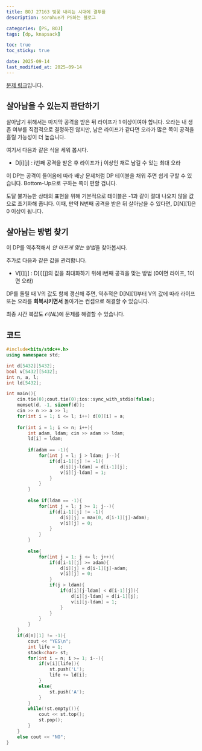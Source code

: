 ```yaml
---
title: BOJ 27163 벚꽃 내리는 시대에 결투를
description: sorohue가 PS하는 블로그

categories: [PS, BOJ]
tags: [dp, knapsack]

toc: true
toc_sticky: true

date: 2025-09-14
last_modified_at: 2025-09-14
---
```


[문제 링크](https://boj.kr/27163)입니다.

## 살아남을 수 있는지 판단하기

살아남기 위해서는 마지막 공격을 받은 뒤 라이프가 1 이상이여야 합니다. 오라는 내 생존 여부를 직접적으로 결정하진 않지만, 남은 라이프가 같다면 오라가 많은 쪽이 공격을 흘릴 가능성이 더 높습니다.

여기서 다음과 같은 식을 세워 봅시다.

- D[i][j] : i번째 공격을 받은 후 라이프가 j 이상인 채로 남길 수 있는 최대 오라

이 DP는 공격이 들어옴에 따라 배낭 문제처럼 DP 테이블을 채워 주면 쉽게 구할 수 있습니다. Bottom-Up으로 구하는 쪽이 편할 겁니다.

도달 불가능한 상태의 표현을 위해 기본적으로 테이블은 -1과 같이 절대 나오지 않을 값으로 초기화해 줍니다. 이때, 만약 N번째 공격을 받은 뒤 살아남을 수 있다면, D[N][1]은 0 이상이 됩니다.

## 살아남는 방법 찾기

이 DP를 역추적해서 *안 아프게 맞는 방법*을 찾아봅시다.

추가로 다음과 같은 값을 관리합니다.

- V[i][j] : D[i][j]의 값을 최대화하기 위해 i번째 공격을 맞는 방법 (0이면 라이프, 1이면 오라)

DP를 돌릴 때 V의 값도 함께 갱신해 주면, 역추적은 D[N][1]부터 V의 값에 따라 라이프 또는 오라를 **회복시키면서** 돌아가는 컨셉으로 해결할 수 있습니다.

최종 시간 복잡도 $\mathcal{O}(NL)$에 문제를 해결할 수 있습니다.

## 코드

```cpp
#include<bits/stdc++.h>
using namespace std;

int d[5432][5432];
bool v[5432][5432];
int n, a, l;
int ld[5432];

int main(){
	cin.tie(0);cout.tie(0);ios::sync_with_stdio(false);
	memset(d, -1, sizeof(d));
	cin >> n >> a >> l;
	for(int i = 1; i <= l; i++) d[0][i] = a;
	
	for(int i = 1; i <= n; i++){
		int adam, ldam; cin >> adam >> ldam;
		ld[i] = ldam;
		
		if(adam == -1){
			for(int j = l; j > ldam; j--){
				if(d[i-1][j] != -1){
					d[i][j-ldam] = d[i-1][j];
					v[i][j-ldam] = 1;
				}
			}
		}
		
		else if(ldam == -1){
			for(int j = l; j >= 1; j--){
				if(d[i-1][j] != -1){
					d[i][j] = max(0, d[i-1][j]-adam);
					v[i][j] = 0;
				}
			}
		}
		
		else{
			for(int j = 1; j <= l; j++){
				if(d[i-1][j] >= adam){
					d[i][j] = d[i-1][j]-adam;
					v[i][j] = 0;
				}
				if(j > ldam){
					if(d[i][j-ldam] < d[i-1][j]){
						d[i][j-ldam] = d[i-1][j];
						v[i][j-ldam] = 1;
					}
				}
			}
		}
	}
	if(d[n][1] != -1){
		cout << "YES\n";
		int life = 1;
		stack<char> st;
		for(int i = n; i >= 1; i--){
			if(v[i][life]){
				st.push('L');
				life += ld[i];
			}
			else{
				st.push('A');
			}
		}
		while(!st.empty()){
			cout << st.top();
			st.pop();
		}
	}
	else cout << "NO";
}
```
